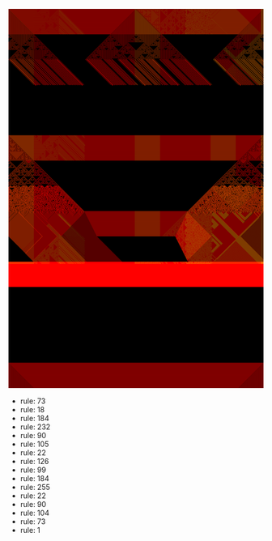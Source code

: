 ![photo](./output.png) 
 * rule: 73
* rule: 18
* rule: 184
* rule: 232
* rule: 90
* rule: 105
* rule: 22
* rule: 126
* rule: 99
* rule: 184
* rule: 255
* rule: 22
* rule: 90
* rule: 104
* rule: 73
* rule: 1
